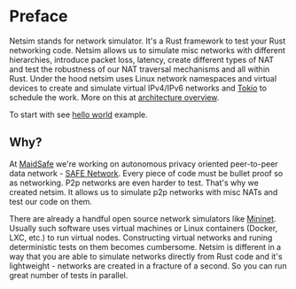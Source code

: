 # Preface

Netsim stands for network simulator. It's a Rust framework to test your Rust
networking code. Netsim allows us to simulate misc networks with different
hierarchies, introduce packet loss, latency, create different types of NAT and
test the robustness of our NAT traversal mechanisms and all within Rust.
Under the hood netsim uses Linux network namespaces and virtual devices
to create and simulate virtual IPv4/IPv6 networks and [Tokio](https://tokio.rs/)
to schedule the work. More on this at [architecture overview](09_architecture.md).

To start with see [hello world](02_hello_world.md) example.

## Why?

At [MaidSafe](https://maidsafe.net/) we're working on autonomous privacy
oriented peer-to-peer data network - [SAFE Network](https://safenetwork.org/).
Every piece of code must be bullet proof so as networking. P2p networks are
even harder to test. That's why we created netsim. It allows us to simulate
p2p networks with misc NATs and test our code on them.

There are already a handful open source network simulators like
[Mininet](http://mininet.org/). Usually such software uses virtual machines or
Linux containers (Docker, LXC, etc.) to run virtual nodes. Constructing
virtual networks and runing deterministic tests on them becomes cumbersome.
Netsim is different in a way that you are able to simulate networks directly
from Rust code and it's lightweight - networks are created in a fracture of
a second. So you can run great number of tests in parallel.
